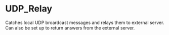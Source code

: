 # UDP_Relay
Catches local UDP broardcast messages and relays them to external server. Can also be set up to return answers from the external server.
